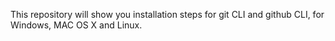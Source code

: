 This repository will show you installation steps for git CLI and github CLI, for Windows, MAC OS X and Linux.
